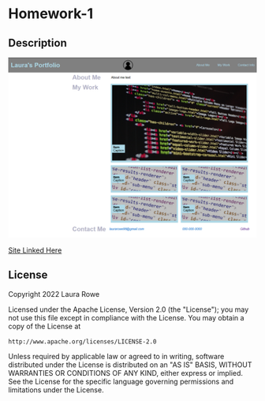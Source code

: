 # Homework-1

## Description


![Screenshot](/assets/images/screenshot.png)

[Site Linked Here](https://github.com/LRoww/Portfolio-HW2)

## License
Copyright 2022 Laura Rowe

Licensed under the Apache License, Version 2.0 (the "License");
you may not use this file except in compliance with the License.
You may obtain a copy of the License at

    http://www.apache.org/licenses/LICENSE-2.0

Unless required by applicable law or agreed to in writing, software
distributed under the License is distributed on an "AS IS" BASIS,
WITHOUT WARRANTIES OR CONDITIONS OF ANY KIND, either express or implied.
See the License for the specific language governing permissions and
limitations under the License.